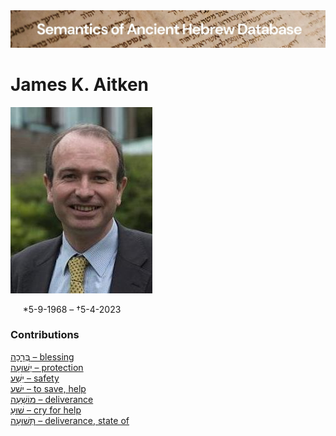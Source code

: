<html><body><img id="banner" src="../../images/banners/banner.png" alt="banner" /></body></html>

# **James K. Aitken**

![james aitken](../images/photos/james_k._aitken.jpg)   

&nbsp;&nbsp;&nbsp;&nbsp;&nbsp;\*5-9-1968 – †5-4-2023



 
### Contributions
[בְּרָכָה – blessing](../words/brkh.md)<br>[יְשׁוּעָה – protection](../words/yshu3ah.md)<br>[יֵשַׁע – safety](../words/yesha3.md)<br>[ישׁע – to save, help](../words/y-sh-3.md)<br>[מוֹשָׁעָה – deliverance](../words/mosha3ah.md)<br>[שׁוּעַ – cry for help](../words/shua3.md)<br>[תְּשׁוּעָה – deliverance, state of](../words/thshu3ah.md)<br>